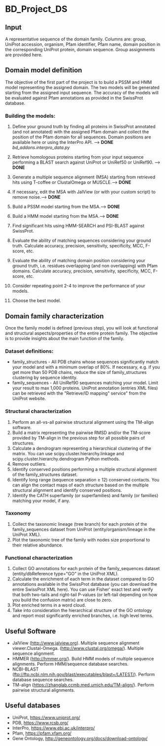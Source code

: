 # BD_Project_DS

## Input

A representative sequence of the domain family. Columns are: group, UniProt accession, organism, Pfam identifier, Pfam name, domain position in the corresponding UniProt protein, domain sequence. Group assignments are provided here.

## Domain model definition

The objective of the first part of the project is to build a PSSM and HMM model representing the assigned domain. The two models will be generated starting from the assigned input sequence. The accuracy of the models will be evaluated against Pfam annotations as provided in the SwissProt database.

### Building the models:

1. Define your ground truth by finding all proteins in SwissProt annotated (and not annotated) with the assigned Pfam domain and collect the position of the Pfam domain for all sequences. Domain positions are available here or using the InterPro API. --> **DONE** _bd_addons.interpro_data.py_
2. Retrieve homologous proteins starting from your input sequence performing a BLAST search against UniProt or UniRef50 or UniRef90\. --> **DONE**
3. Generate a multiple sequence alignment (MSA) starting from retrieved hits using T-coffee or ClustalOmega or MUSCLE.--> **DONE**

4. If necessary, edit the MSA with JalView (or with your custom script) to remove noise.--> **DONE**

5. Build a PSSM model starting from the MSA.--> **DONE**

6. Build a HMM model starting from the MSA.--> **DONE**

7. Find significant hits using HMM-SEARCH and PSI-BLAST against SwissProt.

8. Evaluate the ability of matching sequences considering your ground truth. Calculate accuracy, precision, sensitivity, specificity, MCC, F-score, etc.

9. Evaluate the ability of matching domain position considering your ground truth, i.e. residues overlapping (and non overlapping) with Pfam domains. Calculate accuracy, precision, sensitivity, specificity, MCC, F-score, etc.
10. Consider repeating point 2-4 to improve the performance of your models.
11. Choose the best model.

## Domain family characterization

Once the family model is defined (previous step), you will look at functional and structural aspects/properties of the entire protein family. The objective is to provide insights about the main function of the family.

### Dataset definitions:

- family_structures - All PDB chains whose sequences significantly match your model and with a minimum overlap of 80%. If necessary, e.g. if you get more than 50 PDB chains, reduce the size of family_structures clustering by sequence identity.
- family_sequences - All UniRef90 sequences matching your model. Limit your result to max 1,000 proteins. UniProt annotation (entries XML files) can be retrieved with the "Retrieve/ID mapping" service" from the UniProt website.

### Structural characterization

1. Perform an all-vs-all pairwise structural alignment using the TM-align software.
2. Build a matrix representing the pairwise RMSD and/or the TM-score provided by TM-align in the previous step for all possible pairs of structures.
3. Calculate a dendrogram representing a hierarchical clustering of the matrix. You can use scipy.cluster.hierarchy.linkage and scipy.cluster.hierarchy.dendrogram Python methods.
4. Remove outliers.
5. Identify conserved positions performing a multiple structural alignment of the family_structures dataset.
6. Identify long range (sequence separation ≥ 12) conserved contacts. You can align the contact maps of each structure based on the multiple structural alignment and identify conserved positions.
7. Identify the CATH superfamily (or superfamilies) and family (or families) matching your model, if any.

### Taxonomy

1. Collect the taxonomic lineage (tree branch) for each protein of the family_sequences dataset from UniProt (entity/organism/lineage in the UniProt XML).
2. Plot the taxonomic tree of the family with nodes size proportional to their relative abundance.

### Functional characterization

1. Collect GO annotations for each protein of the family_sequences dataset (entity/dbReference type="GO" in the UniProt XML).
2. Calculate the enrichment of each term in the dataset compared to GO annotations available in the SwissProt database (you can download the entire SwissProt XML here). You can use Fisher' exact test and verify that both two-tails and right-tail P-values (or left-tail depending on how you build the confusion matrix) are close to zero.
3. Plot enriched terms in a word cloud.
4. Take into consideration the hierarchical structure of the GO ontology and report most significantly enriched branches, i.e. high level terms.

## Useful Software

- JalView (<http://www.jalview.org>). Multiple sequence alignment viewer.Clustal-Omega. (<http://www.clustal.org/omega/>). Multiple sequence alignment.
- HMMER (<http://hmmer.org/>). Build HMM models of multiple sequence alignments. Perform HMM/sequence database searches.
- NCBI-BLAST (ftp://ftp.ncbi.nlm.nih.gov/blast/executables/blast+/LATEST/). Perform database sequence searches.
- TM-align (<https://zhanglab.ccmb.med.umich.edu/TM-align/>). Perform pairwise structural alignments.

## Useful databases

- UniProt, <https://www.uniprot.org/>
- PDB, <https://www.rcsb.org/>
- InterPro, <https://www.ebi.ac.uk/interpro/>
- Pfam, <https://pfam.xfam.org/>
- Gene Ontology, <http://geneontology.org/docs/download-ontology/>
